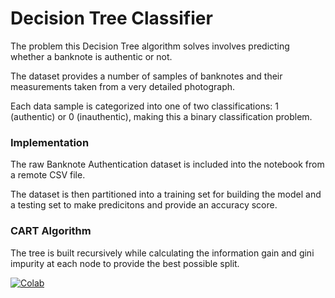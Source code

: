 # Decision Tree Classifier

The problem this Decision Tree algorithm solves involves predicting whether a banknote is authentic or not.

The dataset provides a number of samples of banknotes and their measurements taken from a very detailed photograph.

Each data sample is categorized into one of two classifications: 1 (authentic) or 0 (inauthentic), making this a binary classification problem.

### Implementation

The raw Banknote Authentication dataset is included into the notebook from a remote CSV file.

The dataset is then partitioned into a training set for building the model and a testing set to make predicitons and provide an accuracy score.

### CART Algorithm

The tree is built recursively while calculating the information gain and gini impurity at each node to provide the best possible split.

[![Colab](https://colab.research.google.com/assets/colab-badge.svg)](https://colab.research.google.com/github/peefeeyatko/decision-tree-classifier/blob/main/31005_A2_Marshall_Sutton_13583378.ipynb)